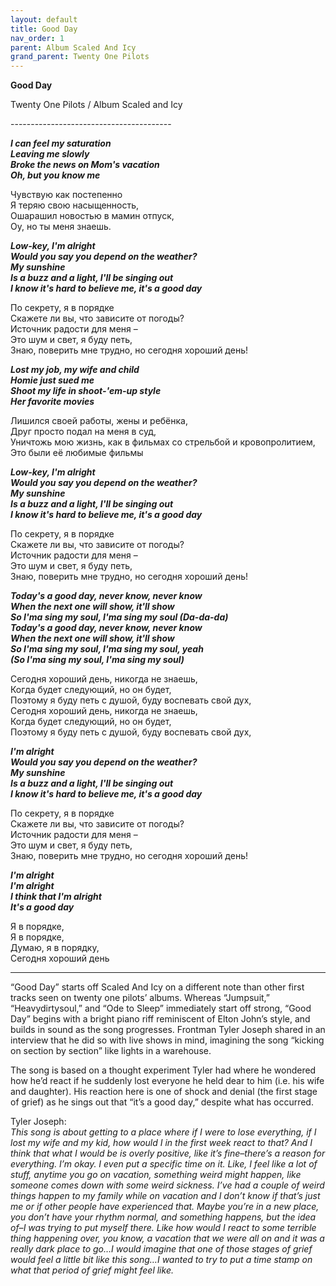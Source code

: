 ```yaml
---  
layout: default  
title: Good Day  
nav_order: 1  
parent: Album Scaled And Icy      
grand_parent: Twenty One Pilots  
---  
```


**Good Day**
<p>
Twenty One Pilots / Album Scaled and Icy
</p>  
----------------------------------------    

**_I can feel my saturation  
Leaving me slowly                      
Broke the news on Mom's vacation  
Oh, but you know me_**  

Чувствую как постепенно  
Я теряю свою насыщенность,  
Ошарашил новостью в мамин отпуск,  
Оу, но ты меня знаешь.

**_Low-key, I'm alright  
Would you say you depend on the weather?  
My sunshine  
Is a buzz and a light, I'll be singing out  
I know it's hard to believe me, it's a good day_**  

По секрету, я в порядке  
Скажете ли вы, что зависите от погоды?  
Источник радости для меня –  
Это шум и свет, я буду петь,  
Знаю, поверить мне трудно, но сегодня хороший день!  

**_Lost my job, my wife and child  
Homie just sued me  
Shoot my life in shoot-'em-up style  
Her favorite movies_**  

Лишился своей работы, жены и ребёнка,  
Друг просто подал на меня в суд,  
Уничтожь мою жизнь, как в фильмах со стрельбой и кровопролитием,  
Это были её любимые фильмы

**_Low-key, I'm alright  
Would you say you depend on the weather?  
My sunshine  
Is a buzz and a light, I'll be singing out  
I know it's hard to believe me, it's a good day_**  

По секрету, я в порядке  
Скажете ли вы, что зависите от погоды?  
Источник радости для меня –  
Это шум и свет, я буду петь,  
Знаю, поверить мне трудно, но сегодня хороший день!  

**_Today's a good day, never know, never know  
When the next one will show, it'll show  
So I'ma sing my soul, I'ma sing my soul (Da-da-da)  
Today's a good day, never know, never know  
When the next one will show, it'll show  
So I'ma sing my soul, I'ma sing my soul, yeah  
(So I'ma sing my soul, I'ma sing my soul)_**  

Сегодня хороший день, никогда не знаешь,  
Когда будет следующий, но он будет,  
Поэтому я буду петь с душой, буду воспевать свой дух,  
Сегодня хороший день, никогда не знаешь,  
Когда будет следующий, но он будет,  
Поэтому я буду петь с душой, буду воспевать свой дух,  

**_I'm alright  
Would you say you depend on the weather?  
My sunshine  
Is a buzz and a light, I'll be singing out  
I know it's hard to believe me, it's a good day_**  

По секрету, я в порядке  
Скажете ли вы, что зависите от погоды?  
Источник радости для меня –  
Это шум и свет, я буду петь,  
Знаю, поверить мне трудно, но сегодня хороший день!  

**_I'm alright  
I'm alright  
I think that I'm alright  
It's a good day_**  

Я в порядке,  
Я в порядке,  
Думаю, я в порядку,  
Сегодня хороший день  

- - -

“Good Day” starts off Scaled And Icy on a different note than other first tracks seen on twenty one pilots’ albums. Whereas “Jumpsuit,” “Heavydirtysoul,” and “Ode to Sleep” immediately start off strong, “Good Day” begins with a bright piano riff reminiscent of Elton John’s style, and builds in sound as the song progresses. Frontman Tyler Joseph shared in an interview that he did so with live shows in mind, imagining the song “kicking on section by section” like lights in a warehouse.

The song is based on a thought experiment Tyler had where he wondered how he’d react if he suddenly lost everyone he held dear to him (i.e. his wife and daughter). His reaction here is one of shock and denial (the first stage of grief) as he sings out that “it’s a good day,” despite what has occurred.  

Tyler Joseph:  
_This song is about getting to a place where if I were to lose everything, if I lost my wife and my kid, how would I in the first week react to that? And I think that what I would be is overly positive, like it’s fine–there’s a reason for everything. I’m okay. I even put a specific time on it. Like, I feel like a lot of stuff, anytime you go on vacation, something weird might happen, like someone comes down with some weird sickness. I’ve had a couple of weird things happen to my family while on vacation and I don’t know if that’s just me or if other people have experienced that. Maybe you’re in a new place, you don’t have your rhythm normal, and something happens, but the idea of–I was trying to put myself there. Like how would I react to some terrible thing happening over, you know, a vacation that we were all on and it was a really dark place to go…I would imagine that one of those stages of grief would feel a little bit like this song…I wanted to try to put a time stamp on what that period of grief might feel like._
